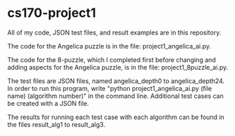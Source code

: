 # cs170-project1

All of my code, JSON test files, and result examples are in this repository.

The code for the Angelica puzzle is in the file: project1_angelica_ai.py.

The code for the 8-puzzle, which I completed first before changing and adding aspects for the Angelica puzzle, is in the file: project1_8puzzle_ai.py.

The test files are JSON files, named angelica_depth0 to angelica_depth24. In order to run this program, 
write "python project1_angelica_ai.py (file name) (algorithm number)" in the command line. Additional test cases can be created with a JSON file.

The results for running each test case with each algorithm can be found in the files result_alg1 to result_alg3.
